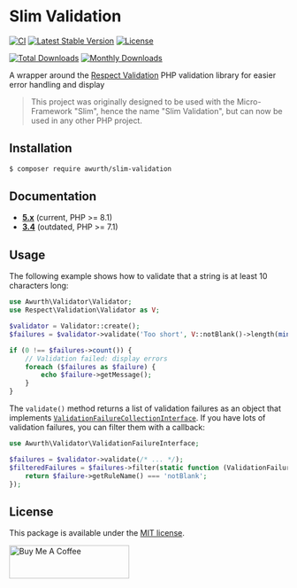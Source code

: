 # Slim Validation

[![CI](https://github.com/awurth/SlimValidation/actions/workflows/ci.yml/badge.svg)](https://github.com/awurth/SlimValidation/actions/workflows/ci.yml)
[![Latest Stable Version](https://poser.pugx.org/awurth/slim-validation/v/stable)](https://packagist.org/packages/awurth/slim-validation)
[![License](https://poser.pugx.org/awurth/slim-validation/license)](https://packagist.org/packages/awurth/slim-validation)

[![Total Downloads](https://poser.pugx.org/awurth/slim-validation/downloads)](https://packagist.org/packages/awurth/slim-validation)
[![Monthly Downloads](http://poser.pugx.org/awurth/slim-validation/d/monthly)](https://packagist.org/packages/awurth/slim-validation)

A wrapper around the [Respect Validation](https://github.com/Respect/Validation) PHP validation library for easier error handling and display

> This project was originally designed to be used with the Micro-Framework "Slim", hence the name "Slim Validation", but can now
  be used in any other PHP project.

## Installation

``` bash
$ composer require awurth/slim-validation
```

## Documentation

* [**5.x**](https://github.com/awurth/SlimValidation/tree/5.x/docs) (current, PHP >= 8.1) 
* [**3.4**](https://github.com/awurth/SlimValidation/tree/3.x/docs) (outdated, PHP >= 7.1)

## Usage

The following example shows how to validate that a string is at least 10 characters long:

``` php
use Awurth\Validator\Validator;
use Respect\Validation\Validator as V;

$validator = Validator::create();
$failures = $validator->validate('Too short', V::notBlank()->length(min: 10));

if (0 !== $failures->count()) {
    // Validation failed: display errors
    foreach ($failures as $failure) {
        echo $failure->getMessage();
    }
}
```

The `validate()` method returns a list of validation failures as an object that implements [`ValidationFailureCollectionInterface`](src/ValidationFailureCollectionInterface.php). If you have lots of validation failures, you can filter them with a callback:

``` php
use Awurth\Validator\ValidationFailureInterface;

$failures = $validator->validate(/* ... */);
$filteredFailures = $failures->filter(static function (ValidationFailureInterface $failure, int $index): bool {
    return $failure->getRuleName() === 'notBlank';
});
```

## License

This package is available under the [MIT license](LICENSE).

<a href="https://www.buymeacoffee.com/awurth" target="_blank"><img src="https://cdn.buymeacoffee.com/buttons/v2/default-green.png" alt="Buy Me A Coffee" style="height: 60px !important;width: 217px !important;" ></a>
